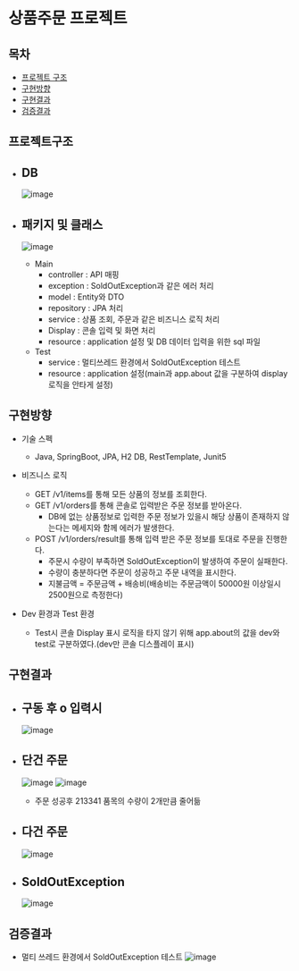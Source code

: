 # 상품주문 프로젝트
## 목차
  - [프로젝트 구조](#프로젝트구조) 
  - [구현방향](#구현방향)
  - [구현결과](#구현결과)
  - [검증결과](#검증결과)
  
## 프로젝트구조
  - DB
    - 
    ![image](https://user-images.githubusercontent.com/45089402/159536843-ab540cf9-fd13-47e2-945e-fc9c22950ee2.png)
    
  - 패키지 및 클래스
    -
    ![image](https://user-images.githubusercontent.com/45089402/159618935-412a4fa5-84e0-4913-be71-0da01bb60839.png)
      - Main
        - controller : API 매핑
        - exception : SoldOutException과 같은 에러 처리
        - model : Entity와 DTO
        - repository : JPA 처리
        - service : 상품 조회, 주문과 같은 비즈니스 로직 처리
        - Display : 콘솔 입력 및 화면 처리
        - resource : application 설정 및 DB 데이터 입력을 위한 sql 파일
      - Test
        - service : 멀티쓰레드 환경에서 SoldOutException 테스트
        - resource : application 설정(main과 app.about 값을 구분하여 display 로직을 안타게 설정)


## 구현방향
  - 기술 스펙
    - Java, SpringBoot, JPA, H2 DB, RestTemplate, Junit5

  - 비즈니스 로직
    -  GET /v1/items를 통해 모든 상품의 정보를 조회한다.
    -  GET /v1/orders를 통해 콘솔로 입력받은 주문 정보를 받아온다.
        - DB에 없는 상품정보로 입력한 주문 정보가 있을시 해당 상품이 존재하지 않는다는 메세지와 함께 에러가 발생한다.
    -  POST /v1/orders/result를 통해 입력 받은 주문 정보를 토대로 주문을 진행한다.
        -  주문시 수량이 부족하면 SoldOutException이 발생하여 주문이 실패한다.
        -  수량이 충분하다면 주문이 성공하고 주문 내역을 표시한다.
        -  지불금액 = 주문금액 + 배송비(배송비는 주문금액이 50000원 이상일시 2500원으로 측정한다)
  - Dev 환경과 Test 환경
    - Test시 콘솔 Display 표시 로직을 타지 않기 위해 app.about의 값을 dev와 test로 구분하였다.(dev만 콘솔 디스플레이 표시)

## 구현결과
  - 구동 후 o 입력시
    - 
    ![image](https://user-images.githubusercontent.com/45089402/159620457-c46192dc-52ad-4165-8803-bf944f42d244.png)
  - 단건 주문
    - 
    ![image](https://user-images.githubusercontent.com/45089402/159620735-e775608c-f7e4-4671-9b8a-23a71ab4565e.png)
    ![image](https://user-images.githubusercontent.com/45089402/159620821-3c0bc0f2-6a45-4ba2-a592-3e9aabd4e595.png)
      - 주문 성공후 213341 품목의 수량이 2개만큼 줄어듦

  - 다건 주문
    -
    ![image](https://user-images.githubusercontent.com/45089402/159621199-34f132f0-a50e-4e35-af80-488b4a2bc053.png)
  - SoldOutException
    -
    ![image](https://user-images.githubusercontent.com/45089402/159621280-a15deda5-97c4-40ae-8e13-1b1bc2f4aa6e.png)
    

## 검증결과
  - 멀티 쓰레드 환경에서 SoldOutException 테스트
  ![image](https://user-images.githubusercontent.com/45089402/159622078-e7627796-10ba-451f-b441-ccf1ea4ddbd4.png)

